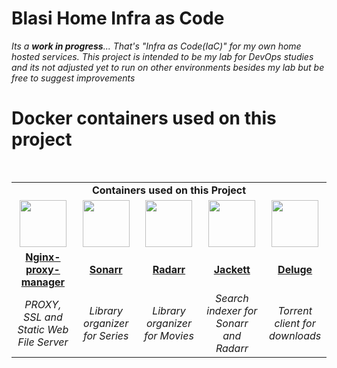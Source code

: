 # Blasi Home Infra as Code

_Its a **work in progress**... That's "Infra as Code(IaC)" for my own home hosted services. This project is intended to be my lab for DevOps studies and its not adjusted yet to run on other environments besides my lab but be free to suggest improvements_

# Docker containers used on this project

<table style="height: 100%; width: 100%; border-style: solid; margin-left: auto; margin-right: auto;" border="0" cellspacing="0" cellpadding="0"><caption>&nbsp;</caption>
<tbody>
<tr style="height: 18px;">
<td style="width: 100%; height: 18px; text-align: center;" colspan="5"><strong>Containers used on this Project</strong></td>
</tr>
<tr style="height: 75px; text-align: center;">
<td style="width: 20%; height: 75px; text-align: center;"><a href="https://nginxproxymanager.com/" target="_blank"><img src="https://nginxproxymanager.com/icon.png" alt="" width="75" height="75" /></a></td>
<td style="width: 75px; height: 75px;"><a href="https://hub.docker.com/r/linuxserver/sonarr" target="_blank"><img src="https://raw.githubusercontent.com/Sonarr/sonarr.github.io/master/img/favicon.ico" alt="" width="75" height="75" /></a></td>
<td style="width: 75px; height: 75px;"><a href="https://hub.docker.com/r/linuxserver/radarr" target="_blank"><img src="https://raw.githubusercontent.com/Radarr/radarr.github.io/master/img/favicon.ico" alt="" width="75" height="75" /></a></td>
<td style="width: 75px; height: 75px;"><a href="https://hub.docker.com/r/linuxserver/jackett" target="_blank"><img src="https://raw.githubusercontent.com/Jackett/Jackett/master/src/Jackett.Common/Content/favicon.ico" alt="" width="75" height="75" /></a></td>
<td style="width: 75px; height: 75px;"><a href="https://hub.docker.com/r/linuxserver/deluge" target="_blank"><img src="https://upload.wikimedia.org/wikipedia/commons/c/c5/Deluge_icon.png?20211223232754" alt="" width="75" height="75" /></a></td>
</tr>
<tr style="height: 18px;">
<td style="width: 20%; height: 18px; text-align: center;"><a href="https://nginxproxymanager.com/" target="_blank"><strong>Nginx-proxy-manager</strong></a></td>
<td style="width: 20%; height: 18px; text-align: center;"><a href="https://hub.docker.com/r/linuxserver/sonarr" target="_blank"><strong>Sonarr</strong></a></td>
<td style="width: 20%; height: 18px; text-align: center;"><a href="https://hub.docker.com/r/linuxserver/radarr" target="_blank"><strong>Radarr</strong></a></td>
<td style="width: 20%; height: 18px; text-align: center;"><a href="https://hub.docker.com/r/linuxserver/jackett" target="_blank"><strong>Jackett</strong></a></td>
<td style="width: 20%; height: 18px; text-align: center;"><a href="https://hub.docker.com/r/linuxserver/deluge" target="_blank"><strong>Deluge</strong></a></td>
</tr>
<tr style="height: 18px;">
<td style="width: 20%; height: 18px; text-align: center;"><em>PROXY, SSL and Static Web File Server</em></td>
<td style="width: 20%; height: 18px; text-align: center;"><em>Library organizer for Series</em></td>
<td style="width: 20%; height: 18px; text-align: center;"><em>Library organizer for Movies</em></td>
<td style="width: 20%; height: 18px; text-align: center;"><em>Search indexer for Sonarr and Radarr</em></td>
<td style="width: 20%; height: 18px; text-align: center;"><em>Torrent client for downloads</em></td>
</tr>
</tbody>
</table>

## Usefull commands

up all containers

```
docker-compose up
```

pull latest images

```
docker-compose pull
```

restart containers

```
docker-compose up -d --remove-orphans
```

remove obsolete images

```
docker image prune
```
